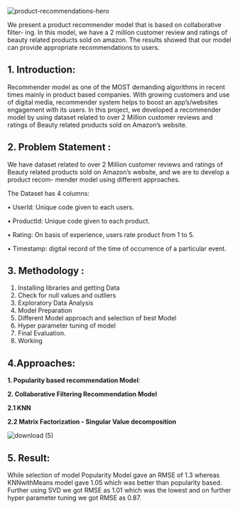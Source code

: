 ![product-recommendations-hero](https://user-images.githubusercontent.com/79034119/139304863-9fbb390f-1743-4cc7-a893-810d5b02b44d.png)



We present a product recommender model that is based on collaborative filter-
ing. In this model, we have a 2 million customer review and ratings of beauty related
products sold on amazon. The results showed that our model can provide appropriate
recommendations to users.

## 1. Introduction:
Recommender model as one of the MOST demanding algorithms in recent times
mainly in product based companies. With growing customers and use of digital media,
recommender system helps to boost an app’s/websites engagement with its users. In
this project, we developed a recommender model by using dataset related to over 2
Million customer reviews and ratings of Beauty related products sold on Amazon’s
website.

## 2. Problem Statement :
We have dataset related to over 2 Million customer reviews and ratings of Beauty
related products sold on Amazon’s website, and we are to develop a product recom-
mender model using different approaches.

The Dataset has 4 columns:

• UserId: Unique code given to each users.

• ProductId: Unique code given to each product.

• Rating: On basis of experience, users rate product from 1 to 5.

• Timestamp: digital record of the time of occurrence of a particular event.

## 3. Methodology :

1. Installing libraries and getting Data
2. Check for null values and outliers
3. Exploratory Data Analysis
4. Model Preparation
5. Different Model approach and selection of best Model
6. Hyper parameter tuning of model
7. Final Evaluation.
8. Working

## 4.Approaches:

**1. Popularity based recommendation Model**: 

**2. Collaborative Filtering Recommendation Model**

   **2.1 KNN**

   **2.2 Matrix Factorization - Singular Value decomposition**




![download (5)](https://user-images.githubusercontent.com/79034119/139305617-22315c8e-d324-42ea-b246-6e198313c965.png)




## 5. Result:

While selection of model Popularity Model gave an RMSE of 1.3 whereas KNNwithMeans model gave 1.05 which was better than popularity based. Further using
SVD we got RMSE as 1.01 which was the lowest and on further hyper parameter tuning
we got RMSE as 0.87.
